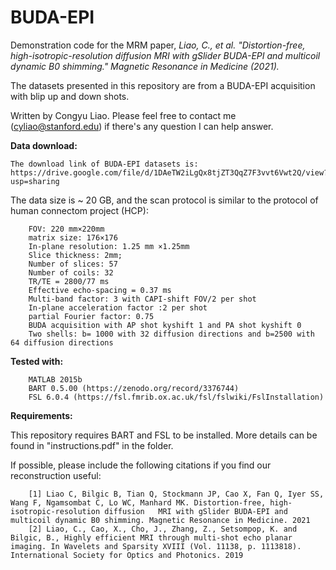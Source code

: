 # BUDA-EPI

Demonstration code for the MRM paper,  *Liao, C., et al. "Distortion-free, high-isotropic-resolution diffusion MRI with gSlider BUDA-EPI and multicoil dynamic B0 shimming." Magnetic Resonance in Medicine (2021).*

The datasets presented in this repository are from a BUDA-EPI acquisition with blip up and down shots. 

Written by Congyu Liao. Please feel free to contact me (cyliao@stanford.edu) if there's any question I can help answer.

**Data download:**
```
The download link of BUDA-EPI datasets is: https://drive.google.com/file/d/1DAeTW2iLgQx8tjZT3QqZ7F3vvt6Vwt2Q/view?usp=sharing
```
The data size is ~ 20 GB, and the scan protocol is similar to the protocol of human connectom project (HCP):
```
    FOV: 220 mm×220mm
    matrix size: 176×176
    In-plane resolution: 1.25 mm ×1.25mm
    Slice thickness: 2mm; 
    Number of slices: 57
    Number of coils: 32
    TR/TE = 2800/77 ms
    Effective echo-spacing = 0.37 ms
    Multi-band factor: 3 with CAPI-shift FOV/2 per shot
    In-plane acceleration factor :2 per shot
    partial Fourier factor: 0.75
    BUDA acquisition with AP shot kyshift 1 and PA shot kyshift 0
    Two shells: b= 1000 with 32 diffusion directions and b=2500 with 64 diffusion directions
```
**Tested with:**
```
    MATLAB 2015b
    BART 0.5.00 (https://zenodo.org/record/3376744)
    FSL 6.0.4 (https://fsl.fmrib.ox.ac.uk/fsl/fslwiki/FslInstallation)
```
**Requirements:**

This repository requires BART and FSL to be installed. More details can be found in "instructions.pdf" in the folder.

If possible, please include the following citations if you find our reconstruction useful:	
``` 
    [1] Liao C, Bilgic B, Tian Q, Stockmann JP, Cao X, Fan Q, Iyer SS, Wang F, Ngamsombat C, Lo WC, Manhard MK. Distortion‐free, high‐isotropic‐resolution diffusion   MRI with gSlider BUDA‐EPI and multicoil dynamic B0 shimming. Magnetic Resonance in Medicine. 2021 
    [2] Liao, C., Cao, X., Cho, J., Zhang, Z., Setsompop, K. and Bilgic, B., Highly efficient MRI through multi-shot echo planar imaging. In Wavelets and Sparsity XVIII (Vol. 11138, p. 1113818). International Society for Optics and Photonics. 2019
```



